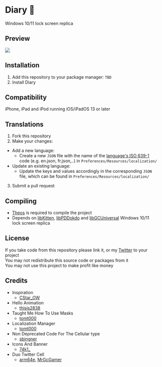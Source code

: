# Diary 📖
Windows 10/11 lock screen replica

## Preview
<img src="preview.png">

## Installation
1. Add this repository to your package manager: `TBD`
2. Install Diary

## Compatibility
iPhone, iPad and iPod running iOS/iPadOS 13 or later

## Translations
  1. Fork this repository
  2. Make your changes:
  - Add a new language:
    - Create a new `JSON` file with the name of the [language's ISO 639-1](https://en.wikipedia.org/wiki/List_of_ISO_639-1_codes) code (e.g. en.json, fr.json,..) in `Preferences/Resources/localization/`
  - Update an existing language:
    - Update the keys and values accordingly in the corresponding `JSON` file, which can be found in `Preferences/Resources/localization/`
  3. Submit a pull request

## Compiling
  - [Theos](https://theos.dev/) is required to compile the project
  - Depends on [libKitten](https://github.com/schneelittchen/libKitten), [libPDDokdo](https://github.com/s8ngyu/libpddokdo) and [libGCUniversal](https://github.com/MrGcGamer/LibGcUniversalDocumentation)
  Windows 10/11 lock screen replica

## License
If you take code from this repository please link it, or my [Twitter](https://twitter.com/schneelittchen) to your project<br>
You may not redistribute this source code or packages from it<br>
You may not use this project to make profit like money

## Credits
  - Inspiration
    - [CStar_OW](https://twitter.com/CStar_OW)
  - Hello Animation
    - [thisis2838](https://twitter.com/thisis2838)
  - Taught Me How To Use Masks
    - [tomt000](https://twitter.com/tomt000)
  - Localization Manager
    - [tomt000](https://twitter.com/tomt000)
  - Non Deprecated Code For The Cellular type
    - [sbingner](https://twitter.com/sbingner)
  - Icons And Banner
    - [74k1_](https://twitter.com/74k1_)
  - Duo Twitter Cell
    - [arm64e](https://twitter.com/arm64e), [MrGcGamer](https://twitter.com/MrGcGamer)
